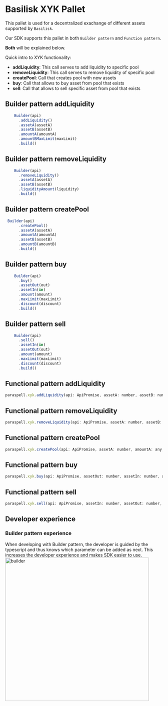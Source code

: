 # Basilisk XYK Pallet
This pallet is used for a decentralized exachange of different assets supported by `Basilisk`.

Our SDK supports this pallet in both `Builder pattern` and `Function pattern`.

**Both** will be explained below.

Quick intro to XYK functionality:
- **addLiquidity**: This call serves to add liquidity to specific pool
- **removeLiquidity**: This call serves to remove liquidity of specific pool
- **createPool**: Call that creates pool with new assets
- **buy**: Call that allows to buy asset from pool that exists
- **sell**: Call that allows to sell specific asset from pool that exists

## Builder pattern addLiquidity
```js
    Builder(api)
      .addLiquidity()
      .assetA(assetA)
      .assetB(assetB)
      .amountA(amountA)
      .amountBMaxLimit(maxLimit)
      .build()
```
## Builder pattern removeLiquidity
```js
    Builder(api)
      .removeLiquidity()
      .assetA(assetA)
      .assetB(assetB)
      .liquidityAmount(liquidity)
      .build()
```
## Builder pattern createPool
```js
 Builder(api)
      .createPool()
      .assetA(assetA)
      .amountA(amountA)
      .assetB(assetB)
      .amountB(amountB)
      .build()
```
## Builder pattern buy
```js
    Builder(api)
      .buy()
      .assetOut(out)
      .assetIn(in)
      .amount(amount)
      .maxLimit(maxLimit)
      .discount(discount)
      .build()
```
## Builder pattern sell
```js
    Builder(api)
      .sell()
      .assetIn(in)
      .assetOut(out)
      .amount(amount)
      .maxLimit(maxLimit)
      .discount(discount)
      .build()
```
## Functional pattern addLiquidity
```js
paraspell.xyk.addLiquidity(api: ApiPromise, assetA: number, assetB: number, amountA: any, amountBMaxLimit: any)
```
## Functional pattern removeLiquidity
```js
paraspell.xyk.removeLiquidity(api: ApiPromise, assetA: number, assetB: number, liquidityAmount: any)
```
## Functional pattern createPool
```js
paraspell.xyk.createPool(api: ApiPromise, assetA: number, amountA: any, assetB: number, amountB: any)
```

## Functional pattern buy
```js
paraspell.xyk.buy(api: ApiPromise, assetOut: number, assetIn: number, amount: any, maxLimit: any, discount: Bool)
```
## Functional pattern sell
```js
paraspell.xyk.sell(api: ApiPromise, assetIn: number, assetOut: number, amount: any, maxLimit: any, discount: Bool)
```
## Developer experience

### Builder pattern experience
When developing with Builder pattern, the developer is guided by the typescript and thus knows which parameter can be added as next. This increases the developer experience and makes SDK easier to use.
<img width="459" alt="builder" src="https://user-images.githubusercontent.com/55763425/214562882-dd1a052e-c420-4131-bb50-3b656fabd10c.png">
